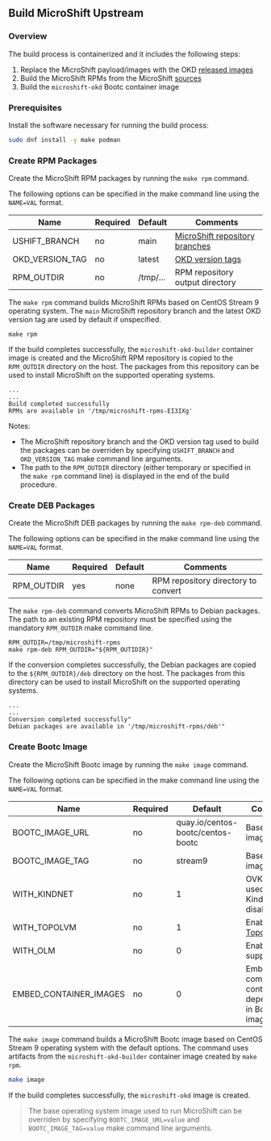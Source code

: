 ## Build MicroShift Upstream

### Overview

The build process is containerized and it includes the following steps:

1. Replace the MicroShift payload/images with the OKD [released images](https://github.com/okd-project/okd/releases)
1. Build the MicroShift RPMs from the MicroShift [sources](https://github.com/openshift/microshift)
1. Build the `microshift-okd` Bootc container image

### Prerequisites

Install the software necessary for running the build process:

```bash
sudo dnf install -y make podman
```

### Create RPM Packages

Create the MicroShift RPM packages by running the `make rpm` command.

The following options can be specified in the make command line using the `NAME=VAL` format.

| Name            | Required | Default  | Comments |
|-----------------|----------|----------|----------|
| USHIFT_BRANCH   | no       | main     | [MicroShift repository branches](https://github.com/openshift/microshift/branches) |
| OKD_VERSION_TAG | no       | latest   | [OKD version tags](https://quay.io/repository/okd/scos-release?tab=tags) |
| RPM_OUTDIR      | no       | /tmp/... | RPM repository output directory |

The `make rpm` command builds MicroShift RPMs based on CentOS Stream 9 operating
system. The `main` MicroShift repository branch and the latest OKD version tag
are used by default if unspecified.

```
make rpm
```

If the build completes successfully, the `microshift-okd-builder` container image
is created and the MicroShift RPM repository is copied to the `RPM_OUTDIR` directory
on the host. The packages from this repository can be used to install MicroShift
on the supported operating systems.

```
...
...
Build completed successfully
RPMs are available in '/tmp/microshift-rpms-EI3IXg'
```

Notes:
- The MicroShift repository branch and the OKD version tag used to build the
  packages can be overriden by specifying `USHIFT_BRANCH` and `OKD_VERSION_TAG`
  make command line arguments.
- The path to the `RPM_OUTDIR` directory (either temporary or specified in
  the `make rpm` command line) is displayed in the end of the build procedure.

### Create DEB Packages

Create the MicroShift DEB packages by running the `make rpm-deb` command.

The following options can be specified in the make command line using the `NAME=VAL` format.

| Name       | Required | Default  | Comments |
|------------|----------|----------|----------|
| RPM_OUTDIR | yes      | none     | RPM repository directory to convert |

The `make rpm-deb` command converts MicroShift RPMs to Debian packages. The path
to an existing RPM repository must be specified using the mandatory `RPM_OUTDIR`
make command line.

```
RPM_OUTDIR=/tmp/microshift-rpms
make rpm-deb RPM_OUTDIR="${RPM_OUTIDIR}"
```

If the conversion completes successfully, the Debian packages are copied to the
`${RPM_OUTDIR}/deb` directory on the host. The packages from this directory can
be used to install MicroShift on the supported operating systems.

```
...
...
Conversion completed successfully"
Debian packages are available in '/tmp/microshift-rpms/deb'"
```

### Create Bootc Image

Create the MicroShift Bootc image by running the `make image` command.

The following options can be specified in the make command line using the `NAME=VAL` format.

| Name                   | Required | Default  | Comments
|------------------------|----------|----------|---------
| BOOTC_IMAGE_URL        | no       | quay.io/centos-bootc/centos-bootc | Base Bootc image URL
| BOOTC_IMAGE_TAG        | no       | stream9  | Base Bootc image tag
| WITH_KINDNET           | no       | 1        | OVK-K CNI is used when Kindnet is disabled
| WITH_TOPOLVM           | no       | 1        | Enable [TopoLVM](https://github.com/topolvm/topolvm) CSI
| WITH_OLM               | no       | 0        | Enable OLM support
| EMBED_CONTAINER_IMAGES | no       | 0        | Embed all component container dependencies in Bootc images

The `make image` command builds a MicroShift Bootc image based on CentOS Stream 9
operating system with the default options. The command uses artifacts from the
`microshift-okd-builder` container image created by `make rpm`.

```bash
make image
```

If the build completes successfully, the `microshift-okd` image is created.

> The base operating system image used to run MicroShift can be overriden by
> specifying `BOOTC_IMAGE_URL=value` and `BOOTC_IMAGE_TAG=value` make command line
> arguments.
